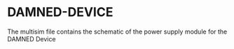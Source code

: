 # DAMNED-DEVICE

The multisim file contains the schematic of the power supply module for the DAMNED Device
